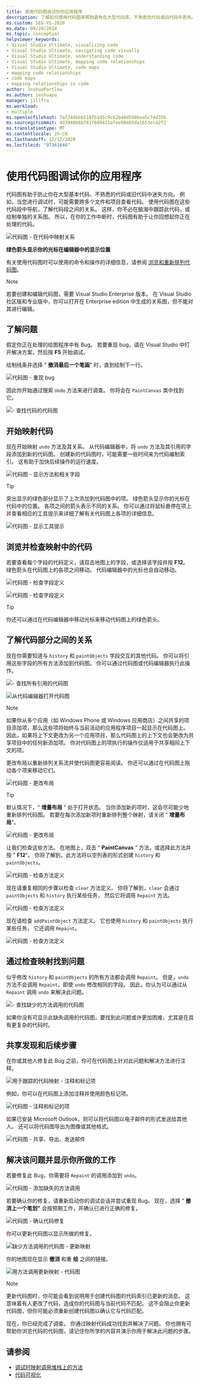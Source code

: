 ```yaml
---
title: 使用代码图调试你的应用程序
description: 了解如何使用代码图来帮助避免在大型代码库、不熟悉的代码或旧代码中丢失。
ms.custom: SEO-VS-2020
ms.date: 09/28/2018
ms.topic: conceptual
helpviewer_keywords:
- Visual Studio Ultimate, visualizing code
- Visual Studio Ultimate, navigating code visually
- Visual Studio Ultimate, understanding code
- Visual Studio Ultimate, mapping code relationships
- Visual Studio Ultimate, code maps
- mapping code relationships
- code maps
- mapping relationships in code
author: JoshuaPartlow
ms.author: joshuapa
manager: jillfra
ms.workload:
- multiple
ms.openlocfilehash: 7af24dbbb510fb1d5c9c62b40d5986ea5c74d35b
ms.sourcegitcommit: 4d394866b7817689411afee98e85da1653ec42f2
ms.translationtype: MT
ms.contentlocale: zh-CN
ms.lasthandoff: 12/12/2020
ms.locfileid: "97361646"
---
```

# <a name="use-code-maps-to-debug-your-applications"></a>使用代码图调试你的应用程序

代码图有助于防止你在大型基本代码、不熟悉的代码或旧代码中迷失方向。 例如，当您进行调试时，可能需要跨多个文件和项目查看代码。 使用代码图在这些代码段中导航，了解代码段之间的关系。 这样，你不必在脑海中跟踪此代码，或绘制单独的关系图。 所以，在你的工作中断时，代码图有助于让你回想起你正在处理的代码。

![代码图 &#45; 在代码中映射关系](../modeling/media/codemapstoryboardpaint.png)

**绿色箭头显示你的光标在编辑器中的显示位置**

有关使用代码图时可以使用的命令和操作的详细信息，请参阅 [浏览和重新排列代码图](../modeling/browse-and-rearrange-code-maps.md)。

> [!NOTE]
> 若要创建和编辑代码图，需要 Visual Studio Enterprise 版本。 在 Visual Studio 社区版和专业版中，你可以打开在 Enterprise edition 中生成的关系图，但不能对其进行编辑。

## <a name="understand-the-problem"></a>了解问题
 假定你正在处理的绘图程序中有 Bug。 若要重现 bug，请在 Visual Studio 中打开解决方案，然后按 **F5** 开始调试。

 绘制线条并选择 " **撤消最后一个笔画**" 时，直到绘制下一行。

 ![代码图 &#45; 重现 bug](../modeling/media/codemapstoryboardpaint0.png)

 因此你开始通过搜索 `Undo` 方法来进行调查。 你将会在 `PaintCanvas` 类中找到它。

 ![&#45; 查找代码的代码图](../modeling/media/codemapstoryboardpaint1.png)

## <a name="start-mapping-the-code"></a>开始映射代码
 现在开始映射 `undo` 方法及其关系。 从代码编辑器中，将 `undo` 方法及其引用的字段添加到新的代码图。 创建新的代码图时，可能需要一些时间来为代码编制索引。 这有助于加快后续操作的运行速度。

 ![代码图 &#45; 显示方法和相关字段](../modeling/media/codemapstoryboardpaint3.png)

> [!TIP]
> 突出显示的绿色部分显示了上次添加到代码图中的项。 绿色箭头显示你的光标在代码中的位置。 各项之间的箭头表示不同的关系。 你可以通过将鼠标悬停在项上并查看相应的工具提示来详细了解有关代码图上各项的详细信息。

 ![代码图 &#45; 显示工具提示](../modeling/media/codemapstoryboardpaint4.png)

## <a name="navigate-and-examine-code-from-the-map"></a>浏览并检查映射中的代码
 若要查看每个字段的代码定义，请双击地图上的字段，或选择该字段并按 **F12**。 绿色箭头在代码图上的各项之间移动。 代码编辑器中的光标也会自动移动。

 ![代码图 &#45; 检查字段定义](../modeling/media/codemapstoryboardpaint5.png)

 ![代码图 &#45; 检查字段定义](../modeling/media/codemapstoryboardpaint5a.png)

> [!TIP]
> 你还可以通过在代码编辑器中移动光标来移动代码图上的绿色箭头。

## <a name="understand-relationships-between-pieces-of-code"></a>了解代码部分之间的关系
 现在你需要知道与 `history` 和 `paintObjects` 字段交互的其他代码。 你可以将引用这些字段的所有方法添加到代码图。 你可以通过代码图或代码编辑器执行此操作。

 ![&#45; 查找所有引用的代码图](../modeling/media/codemapstoryboardpaint6.png)

 ![从代码编辑器打开代码图](../modeling/media/codemapstoryboardpaint6a.png)

> [!NOTE]
> 如果你从多个应用（如 Windows Phone 或 Windows 应用商店）之间共享的项目添加项，那么这些项将始终与当前活动的应用程序项目一起显示在代码图上。 因此，如果将上下文更改为另一个应用项目，那么代码图上的上下文也会更改为共享项目中的任何新添加项。 你对代码图上的项执行的操作仅适用于共享相同上下文的项。

 更改布局以重新排列关系流并使代码图更容易阅读。 你还可以通过在代码图上拖动各个项来移动它们。

 ![代码图 &#45; 更改布局](../modeling/media/codemapstoryboardpaint7a.png)

> [!TIP]
> 默认情况下，" **增量布局** " 处于打开状态。 当你添加新的项时，这会尽可能少地重新排列代码图。 若要在每次添加新项时重新排列整个映射，请关闭 " **增量布局**"。

 ![代码图 &#45; 更改布局](../modeling/media/codemapstoryboardpaint7.png)

 让我们检查这些方法。 在地图上，双击 " **PaintCanvas** " 方法，或选择此方法并按 " **F12**"。 你将了解到，此方法将以空列表的形式创建 `history` 和 `paintObjects`。

 ![代码图 &#45; 检查方法定义](../modeling/media/codemapstoryboardpaint8.png)

 现在请重复相同的步骤以检查 `clear` 方法定义。 你将了解到，`clear` 会通过 `paintObjects` 和 `history` 执行某些任务， 然后它将调用 `Repaint` 方法。

 ![代码图 &#45; 检查方法定义](../modeling/media/codemapstoryboardpaint9.png)

 现在请检查 `addPaintObject` 方法定义。 它也使用 `history` 和 `paintObjects` 执行某些任务， 它还调用 `Repaint`。

 ![代码图 &#45; 检查方法定义](../modeling/media/codemapstoryboardpaint10.png)

## <a name="find-the-problem-by-examining-the-map"></a>通过检查映射找到问题
 似乎修改 `history` 和 `paintObjects` 的所有方法都会调用 `Repaint`。 但是，`undo` 方法不会调用 `Repaint`，即使 `undo` 修改相同的字段。 因此，你认为可以通过从 `Repaint` 调用 `undo` 来解决此问题。

 ![&#45; 查找缺少的方法调用的代码图](../modeling/media/codemapstoryboardpaint11.png)

 如果你没有可显示此缺失调用的代码图，要找到此问题或许更加困难，尤其是在具有更复杂的代码时。

## <a name="share-your-discovery-and-next-steps"></a>共享发现和后续步骤
 在你或其他人修复此 Bug 之前，你可在代码图上针对此问题和解决方法进行注释。

 ![用于跟踪的代码映射 &#45; 注释和标记项](../modeling/media/codemapstoryboardpaint12.png)

 例如，你可以在代码图上添加注释并使用颜色标记项。

 ![代码图 &#45; 注释和标记的项](../modeling/media/codemapstoryboardpaint12a.png)

 如果已安装 Microsoft Outlook，则可以将代码图以电子邮件的形式发送给其他人。 还可以将代码图导出为图像或其他格式。

 ![代码图 &#45; 共享、导出、发送邮件](../modeling/media/codemapstoryboardpaint13.png)

## <a name="fix-the-problem-and-show-what-you-did"></a>解决该问题并显示你所做的工作
 若要修复此 Bug，你需要将 `Repaint` 的调用添加到 `undo`。

 ![代码图 &#45; 添加缺失的方法调用](../modeling/media/codemapstoryboardpaint14.png)

 若要确认你的修复，请重新启动你的调试会话并尝试重现 Bug。 现在，选择 " **撤消上一个笔划"** 会按预期工作，并确认已进行正确的修复。

 ![代码图 &#45; 确认代码修复](../modeling/media/codemapstoryboardpaint15.png)

 你可以更新代码图以显示所做的修复。

 ![缺少方法调用的代码图 &#45; 更新映射](../modeling/media/codemapstoryboardpaint16.png)

 你的地图现在显示 **撤消** 和重 **绘** 之间的链接。

 ![用方法调用更新映射 &#45; 代码图](../modeling/media/codemapstoryboardpaint17.png)

> [!NOTE]
> 更新代码图时，你可能会看到说明用于创建代码图的代码索引已更新的消息。 这意味着有人更改了代码，造成你的代码图与当前代码不匹配。 这不会阻止你更新代码图，但你可能必须重新创建代码图以确认它与代码匹配。

 现在，你已经完成了调查。 你通过映射代码成功找到并解决了问题。 你也拥有可帮助你浏览代码的代码图，请记住你所学的内容并演示你用于解决此问题的步骤。

## <a name="see-also"></a>请参阅

- [调试时映射调用堆栈上的方法](../debugger/map-methods-on-the-call-stack-while-debugging-in-visual-studio.md)
- [代码可视化](../modeling/visualize-code.md)
